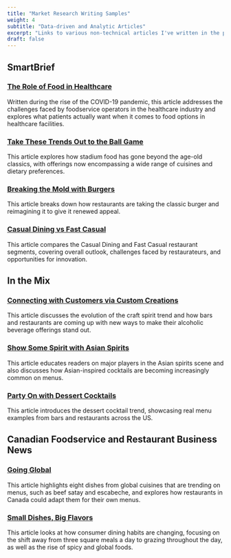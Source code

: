 ```yaml
---
title: "Market Research Writing Samples"
weight: 4
subtitle: "Data-driven and Analytic Articles"
excerpt: "Links to various non-technical articles I've written in the past. These articles incorporate consumer research data and aim to inform restaurants and other food and beverage operators of growing trends that could help their businesses."
draft: false
---
```


## SmartBrief

### [The Role of Food in Healthcare](https://www.smartbrief.com/original/role-food-health-care)

Written during the rise of the COVID-19 pandemic, this article addresses the challenges faced by foodservice operators in the healthcare industry and explores what patients actually want when it comes to food options in healthcare facilities.

### [Take These Trends Out to the Ball Game](https://www.smartbrief.com/original/take-these-trends-out-ball-game)

This article explores how stadium food has gone beyond the age-old classics, with offerings now encompassing a wide range of cuisines and dietary preferences.

### [Breaking the Mold with Burgers](https://www.smartbrief.com/original/breaking-mold-burgers)

This article breaks down how restaurants are taking the classic burger and reimagining it to give it renewed appeal.

### [Casual Dining vs Fast Casual](https://www.smartbrief.com/original/casual-dining-vs-fast-casual-how-do-they-stack)

This article compares the Casual Dining and Fast Casual restaurant segments, covering overall outlook, challenges faced by restaurateurs, and opportunities for innovation.

## In the Mix

### [Connecting with Customers via Custom Creations](https://inthemixbyimi.com/2018/06/connecting-with-customers-via-custom-creations-by-sherry-tseng-datassential/)

This article discusses the evolution of the craft spirit trend and how bars and restaurants are coming up with new ways to make their alcoholic beverage offerings stand out.

### [Show Some Spirit with Asian Spirits](https://inthemixbyimi.com/2018/10/show-some-spirit-with-asian-spirits/)

This article educates readers on major players in the Asian spirits scene and also discusses how Asian-inspired cocktails are becoming increasingly common on menus.

### [Party On with Dessert Cocktails](https://inthemixbyimi.com/2019/09/party-on-with-dessert-cocktails-in-the-mix-magazine/)

This article introduces the dessert cocktail trend, showcasing real menu examples from bars and restaurants across the US.

## Canadian Foodservice and Restaurant Business News

### [Going Global](https://www.restobiz.ca/going-global-restaurateurs-should-make-unfamiliar-familiar/)

This article highlights eight dishes from global cuisines that are trending on menus, such as beef satay and escabeche, and explores how restaurants in Canada could adapt them for their own menus.

### [Small Dishes, Big Flavors](https://www.restobiz.ca/small-dishes-big-flavours-daypart-trends-look/)

This article looks at how consumer dining habits are changing, focusing on the shift away from three square meals a day to grazing throughout the day, as well as the rise of spicy and global foods.
